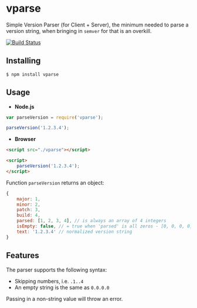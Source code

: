# vparse

Simple Version Parser (for Client + Server), the minimum needed to parse a version string,
when bringing in `semver` for that is an overkill.

[![Build Status](https://travis-ci.org/vitaly-t/vparse.svg?branch=master)](https://travis-ci.org/vitaly-t/vparse)

## Installing

```
$ npm install vparse
```

## Usage

* **Node.js**

```js
var parseVersion = require('vparse');

parseVersion('1.2.3.4');
```

* **Browser**

```html
<script src="./vparse"></script>

<script>
    parseVersion('1.2.3.4');
</script>
```

Function `parseVersion` returns an object:

```js
{
    major: 1,
    minor: 2,
    patch: 3,
    build: 4,
    parsed: [1, 2, 3, 4], // is always an array of 4 integers
    isEmpty: false, // = true when 'parsed' is all zeros - [0, 0, 0, 0]    
    text: '1.2.3.4' // normalized version string
}
```

## Features

The parser supports the following syntax:

* Skipping numbers, i.e. `.1..4`
* An empty string is the same as `0.0.0.0`

Passing in a non-string value will throw an error.
